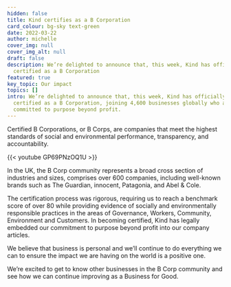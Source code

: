 ```yaml
---
hidden: false
title: Kind certifies as a B Corporation
card_colour: bg-sky text-green
date: 2022-03-22
author: michelle
cover_img: null
cover_img_alt: null
draft: false
description: We’re delighted to announce that, this week, Kind has officially
  certified as a B Corporation
featured: true
key_topic: Our impact
topics: []
intro: We’re delighted to announce that, this week, Kind has officially
  certified as a B Corporation, joining 4,600 businesses globally who are
  committed to purpose beyond profit.
---
```


Certified B Corporations, or B Corps, are companies that meet the highest standards of social and environmental performance, transparency, and accountability.

{{< youtube GP69PNzOQ1U >}}

In the UK, the B Corp community represents a broad cross section of industries and sizes, comprises over 600 companies, including well-known brands such as The Guardian, innocent, Patagonia, and Abel & Cole.

The certification process was rigorous, requiring us to reach a benchmark score of over 80 while providing evidence of socially and environmentally responsible practices in the areas of Governance, Workers, Community, Environment and Customers. In becoming certified, Kind has legally embedded our commitment to purpose beyond profit into our company articles.

We believe that business is personal and we’ll continue to do everything we can to ensure the impact we are having on the world is a positive one.

We’re excited to get to know other businesses in the B Corp community and see how we can continue improving as a Business for Good.

